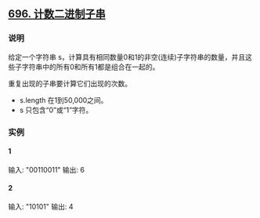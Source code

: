 ## [696. 计数二进制子串](https://leetcode-cn.com/problems/count-binary-substrings/)

### 说明
给定一个字符串 s，计算具有相同数量0和1的非空(连续)子字符串的数量，并且这些子字符串中的所有0和所有1都是组合在一起的。

重复出现的子串要计算它们出现的次数。

* s.length 在1到50,000之间。
* s 只包含“0”或“1”字符。

### 实例
#### 1
输入: "00110011"
输出: 6

#### 2
输入: "10101"
输出: 4